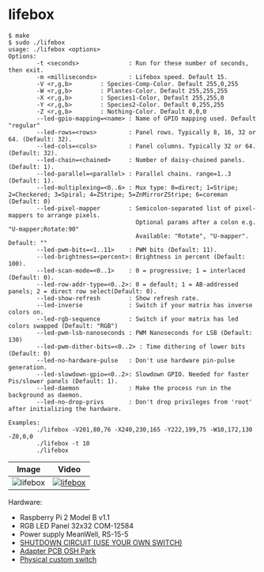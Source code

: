 # lifebox

```
$ make
$ sudo ./lifebox
usage: ./lifebox <options> 
Options:
        -t <seconds>              : Run for these number of seconds, then exit.
        -m <milliseconds>         : Lifebox speed. Default 15.
        -V <r,g,b>        : Species-Comp-Color. Default 255,0,255
        -W <r,g,b>        : Plantes-Color. Default 255,255,255
        -X <r,g,b>        : Species1-Color, Default 255,255,0
        -Y <r,g,b>        : Species2-Color. Default 0,255,255
        -Z <r,g,b>        : Nothing-Color. Default 0,0,0
        --led-gpio-mapping=<name> : Name of GPIO mapping used. Default "regular"
        --led-rows=<rows>         : Panel rows. Typically 8, 16, 32 or 64. (Default: 32).
        --led-cols=<cols>         : Panel columns. Typically 32 or 64. (Default: 32).
        --led-chain=<chained>     : Number of daisy-chained panels. (Default: 1).
        --led-parallel=<parallel> : Parallel chains. range=1..3 (Default: 1).
        --led-multiplexing=<0..6> : Mux type: 0=direct; 1=Stripe; 2=Checkered; 3=Spiral; 4=ZStripe; 5=ZnMirrorZStripe; 6=coreman (Default: 0)
        --led-pixel-mapper        : Semicolon-separated list of pixel-mappers to arrange pixels.
                                    Optional params after a colon e.g. "U-mapper;Rotate:90"
                                    Available: "Rotate", "U-mapper". Default: ""
        --led-pwm-bits=<1..11>    : PWM bits (Default: 11).
        --led-brightness=<percent>: Brightness in percent (Default: 100).
        --led-scan-mode=<0..1>    : 0 = progressive; 1 = interlaced (Default: 0).
        --led-row-addr-type=<0..2>: 0 = default; 1 = AB-addressed panels; 2 = direct row select(Default: 0).
        --led-show-refresh        : Show refresh rate.
        --led-inverse             : Switch if your matrix has inverse colors on.
        --led-rgb-sequence        : Switch if your matrix has led colors swapped (Default: "RGB")
        --led-pwm-lsb-nanoseconds : PWM Nanoseconds for LSB (Default: 130)
        --led-pwm-dither-bits=<0..2> : Time dithering of lower bits (Default: 0)
        --led-no-hardware-pulse   : Don't use hardware pin-pulse generation.
        --led-slowdown-gpio=<0..2>: Slowdown GPIO. Needed for faster Pis/slower panels (Default: 1).
        --led-daemon              : Make the process run in the background as daemon.
        --led-no-drop-privs       : Don't drop privileges from 'root' after initializing the hardware.

Examples:
        ./lifebox -V201,80,76 -X240,230,165 -Y222,199,75 -W10,172,130 -Z0,0,0 
        ./lifebox -t 10
        ./lifebox 
```

| Image | Video |
| --- | --- |
| ![lifebox](https://i.imgur.com/MsjFOf8.jpg) | [![lifebox](https://img.youtube.com/vi/Qz2rlycWZhk/0.jpg)](https://www.youtube.com/watch?v=Qz2rlycWZhk) |


Hardware:
- Raspberry Pi 2 Model B v1.1
- RGB LED Panel 32x32 COM-12584
- Power supply MeanWell, RS-15-5
- [SHUTDOWN CIRCUIT (USE YOUR OWN SWITCH)](https://mausberry-circuits.myshopify.com/products/shutdown-circuit-use-your-own-switch)
- [Adapter PCB OSH Park](https://github.com/hzeller/rpi-rgb-led-matrix/tree/master/adapter/passive-rpi1)
- [Physical custom switch](https://www.conrad.de/de/wippschalter-250-vac-6-a-1-x-ausein-r13-112a-02-bb-onoff-rastend-1-st-700339.html)

